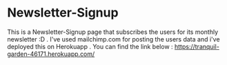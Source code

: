 # Newsletter-Signup
This is a Newsletter-Signup page that subscribes the users for its monthly newsletter :D . I've used mailchimp.com for posting the users data and  i've deployed this on Herokuapp . You can find the link below : 
https://tranquil-garden-46171.herokuapp.com/
